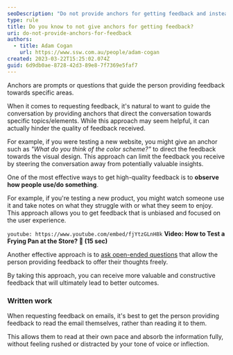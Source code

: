 ```yaml
---
seoDescription: "Do not provide anchors for getting feedback and instead observe user behavior or ask open-ended questions to receive valuable insights."
type: rule
title: Do you know to not give anchors for getting feedback?
uri: do-not-provide-anchors-for-feedback
authors:
  - title: Adam Cogan
    url: https://www.ssw.com.au/people/adam-cogan
created: 2023-03-22T15:25:02.074Z
guid: 6d9db0ae-8728-42d3-89e8-7f7369e5faf7
---
```

Anchors are prompts or questions that guide the person providing feedback towards specific areas. 

When it comes to requesting feedback, it's natural to want to guide the conversation by providing anchors that direct the conversation towards specific topics/elements. While this approach may seem helpful, it can actually hinder the quality of feedback received.

<!--endintro-->

For example, if you were testing a new website, you might give an anchor such as *"What do you think of the color scheme?"* to direct the feedback towards the visual design. This approach can limit the feedback you receive by steering the conversation away from potentially valuable insights.

One of the most effective ways to get high-quality feedback is to **observe how people use/do something**. 

For example, if you're testing a new product, you might watch someone use it and take notes on what they struggle with or what they seem to enjoy. This approach allows you to get feedback that is unbiased and focused on the user experience.

`youtube: https://www.youtube.com/embed/fjYtzGLnH8k`
**Video: How to Test a Frying Pan at the Store? 🤣 (15 sec)**

Another effective approach is to [ask open-ended questions](/ask-open-ended-questions/) that allow the person providing feedback to offer their thoughts freely.

By taking this approach, you can receive more valuable and constructive feedback that will ultimately lead to better outcomes.

### Written work

When requesting feedback on emails, it's best to get the person providing feedback to read the email themselves, rather than reading it to them. 

This allows them to read at their own pace and absorb the information fully, without feeling rushed or distracted by your tone of voice or inflection.

